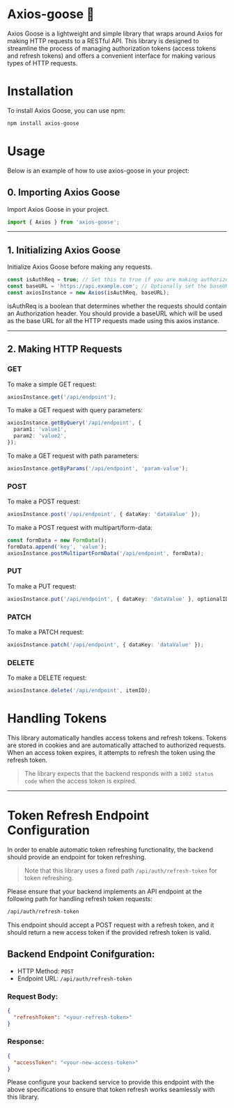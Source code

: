 # Axios-goose 🦆

Axios Goose is a lightweight and simple library that wraps around Axios for making HTTP requests to a RESTful API. This library is designed to streamline the process of managing authorization tokens (access tokens and refresh tokens) and offers a convenient interface for making various types of HTTP requests.

# Installation

To install Axios Goose, you can use npm:

```sh
npm install axios-goose

```

# Usage

Below is an example of how to use axios-goose in your project:

## 0. Importing Axios Goose

Import Axios Goose in your project.

```javascript
import { Axios } from 'axios-goose';
```

---

## 1. Initializing Axios Goose

Initialize Axios Goose before making any requests.

```ts
const isAuthReq = true; // Set this to true if you are making authorized requests
const baseURL = 'https://api.example.com'; // Optionally set the baseURL
const axiosInstance = new Axios(isAuthReq, baseURL);
```

isAuthReq is a boolean that determines whether the requests should contain an Authorization header. You should provide a baseURL which will be used as the base URL for all the HTTP requests made using this axios instance.

---

## 2. Making HTTP Requests

### GET

To make a simple GET request:

```ts
axiosInstance.get('/api/endpoint');
```

To make a GET request with query parameters:

```ts
axiosInstance.getByQuery('/api/endpoint', {
  param1: 'value1',
  param2: 'value2',
});
```

To make a GET request with path parameters:

```ts
axiosInstance.getByParams('/api/endpoint', 'param-value');
```

### POST

To make a POST request:

```ts
axiosInstance.post('/api/endpoint', { dataKey: 'dataValue' });
```

To make a POST request with multipart/form-data:

```ts
const formData = new FormData();
formData.append('key', 'value');
axiosInstance.postMultipartFormData('/api/endpoint', formData);
```

### PUT

To make a PUT request:

```ts
axiosInstance.put('/api/endpoint', { dataKey: 'dataValue' }, optionalID);
```

### PATCH

To make a PATCH request:

```ts
axiosInstance.patch('/api/endpoint', { dataKey: 'dataValue' });
```

### DELETE

To make a DELETE request:

```ts
axiosInstance.delete('/api/endpoint', itemID);
```

# Handling Tokens

This library automatically handles access tokens and refresh tokens. Tokens are stored in cookies and are automatically attached to authorized requests. When an access token expires, it attempts to refresh the token using the refresh token.

> The library expects that the backend responds with a `1002 status code` when the access token is expired.

---

# Token Refresh Endpoint Configuration

In order to enable automatic token refreshing functionality, the backend should provide an endpoint for token refreshing.

> Note that this library uses a fixed path `/api/auth/refresh-token` for token refreshing.

Please ensure that your backend implements an API endpoint at the following path for handling refresh token requests:

```bash
/api/auth/refresh-token
```

This endpoint should accept a POST request with a refresh token, and it should return a new access token if the provided refresh token is valid.

## Backend Endpoint Conifguration:

- HTTP Method: `POST`
- Endpoint URL: `/api/auth/refresh-token`

### Request Body:

```json
{
  "refreshToken": "<your-refresh-token>"
}
```

### Response:

```json
{
  "accessToken": "<your-new-access-token>"
}
```

Please configure your backend service to provide this endpoint with the above specifications to ensure that token refresh works seamlessly with this library.

